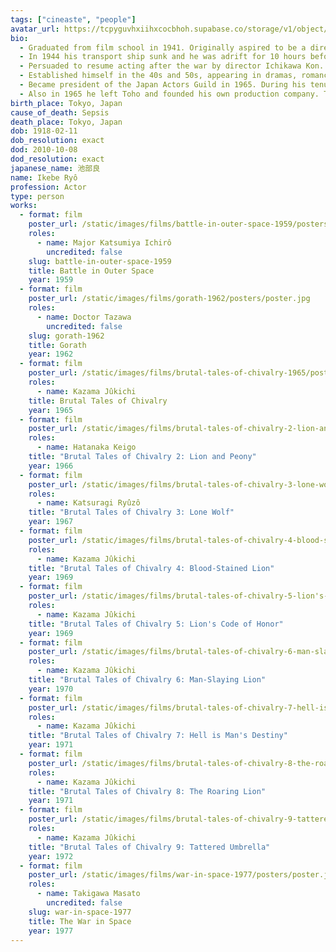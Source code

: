 ```yaml
---
tags: ["cineaste", "people"]
avatar_url: https://tcpyguvhxiihxcocbhoh.supabase.co/storage/v1/object/public/godzilla-cineaste-public/content/people/ikebe-ryo/ikebe-ryo.jpg
bio:
  - Graduated from film school in 1941. Originally aspired to be a director but there were limited career opportunities due to the war effort. Took some small acting roles before he was drafted and sent to China.
  - In 1944 his transport ship sunk and he was adrift for 10 hours before being rescued.
  - Persuaded to resume acting after the war by director Ichikawa Kon.
  - Established himself in the 40s and 50s, appearing in dramas, romances, and gangster films.
  - Became president of the Japan Actors Guild in 1965. During his tenure he dealt with a gun-running scandal involving actors and <i>yakuza</i>.
  - Also in 1965 he left Toho and founded his own production company. The company floundered and left him saddled with debt. Fellow actor Takakura Ken invited Ikebe to co-star with him in the <i>Brutal Tales of Chivalry</i> series, marking Ikebe's late career comeback.
birth_place: Tokyo, Japan
cause_of_death: Sepsis
death_place: Tokyo, Japan
dob: 1918-02-11
dob_resolution: exact
dod: 2010-10-08
dod_resolution: exact
japanese_name: 池部良
name: Ikebe Ryô
profession: Actor
type: person
works:
  - format: film
    poster_url: /static/images/films/battle-in-outer-space-1959/posters/poster.jpg
    roles:
      - name: Major Katsumiya Ichirô
        uncredited: false
    slug: battle-in-outer-space-1959
    title: Battle in Outer Space
    year: 1959
  - format: film
    poster_url: /static/images/films/gorath-1962/posters/poster.jpg
    roles:
      - name: Doctor Tazawa
        uncredited: false
    slug: gorath-1962
    title: Gorath
    year: 1962
  - format: film
    poster_url: /static/images/films/brutal-tales-of-chivalry-1965/posters/poster.jpg
    roles:
      - name: Kazama Jûkichi
    title: Brutal Tales of Chivalry
    year: 1965
  - format: film
    poster_url: /static/images/films/brutal-tales-of-chivalry-2-lion-and-peony-1966/posters/poster.jpg
    roles:
      - name: Hatanaka Keigo
    title: "Brutal Tales of Chivalry 2: Lion and Peony"
    year: 1966
  - format: film
    poster_url: /static/images/films/brutal-tales-of-chivalry-3-lone-wolf-1966/posters/jz2a9Hhx2x71BVBG9Jg21XxztLr.webp
    roles:
      - name: Katsuragi Ryûzô
    title: "Brutal Tales of Chivalry 3: Lone Wolf"
    year: 1967
  - format: film
    poster_url: /static/images/films/brutal-tales-of-chivalry-4-blood-stained-lion-1967/posters/poster.jpg
    roles:
      - name: Kazama Jûkichi
    title: "Brutal Tales of Chivalry 4: Blood-Stained Lion"
    year: 1969
  - format: film
    poster_url: /static/images/films/brutal-tales-of-chivalry-5-lion's-code-of-honor-1969/posters/poster.jpg
    roles:
      - name: Kazama Jûkichi
    title: "Brutal Tales of Chivalry 5: Lion's Code of Honor"
    year: 1969
  - format: film
    poster_url: /static/images/films/brutal-tales-of-chivalry-6-man-slaying-lion-1969/posters/poster.jpg
    roles:
      - name: Kazama Jûkichi
    title: "Brutal Tales of Chivalry 6: Man-Slaying Lion"
    year: 1970
  - format: film
    poster_url: /static/images/films/brutal-tales-of-chivalry-7-hell-is-mans-destiny-1970/posters/poster.jpg
    roles:
      - name: Kazama Jûkichi
    title: "Brutal Tales of Chivalry 7: Hell is Man's Destiny"
    year: 1971
  - format: film
    poster_url: /static/images/films/brutal-tales-of-chivalry-8-the-roaring-lion-1971/posters/poster.jpg
    roles:
      - name: Kazama Jûkichi
    title: "Brutal Tales of Chivalry 8: The Roaring Lion"
    year: 1971
  - format: film
    poster_url: /static/images/films/brutal-tales-of-chivalry-9-tattered-umbrella-1972/posters/poster.jpg
    roles:
      - name: Kazama Jûkichi
    title: "Brutal Tales of Chivalry 9: Tattered Umbrella"
    year: 1972
  - format: film
    poster_url: /static/images/films/war-in-space-1977/posters/poster.jpg
    roles:
      - name: Takigawa Masato
        uncredited: false
    slug: war-in-space-1977
    title: The War in Space
    year: 1977
---
```


